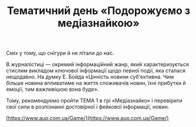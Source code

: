 ﻿---
title: Тематичний день «Подорожуємо з медіазнайкою»
---

Сміх у тому, що снігури й не літали до нас.

В журналістиці — окремий інформаційний жанр, який характеризується стислим викладом ключової інформації щодо певної події, яка сталася нещодавно. На думку Е. Бойда «Цінність новини суб'єктивна. Чим більше новина впливатиме на життя споживачів новин, їхні прибутки й емоції, тим важливішою вона буде».

Тому, рекомендуємо пройти ТЕМА 1 в грі «Медіазнайко» і перевірити свої сили в розпізнанні достовірної і фейкової інформації, новин.

[https://www.aup.com.ua/Game/](https://www.aup.com.ua/Game/)
